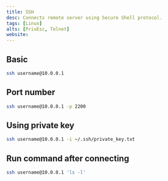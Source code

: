 ```yaml
---
title: SSH
desc: Connects remote server using Secure Shell protocol.
tags: [Linux]
alts: [PrivEsc, Telnet]
website:
---
```


## Basic

```sh
ssh username@10.0.0.1
```

## Port number

```sh
ssh username@10.0.0.1 -p 2200
```

## Using private key

```sh
ssh username@10.0.0.1 -i ~/.ssh/private_key.txt
```

## Run command after connecting

```sh
ssh username@10.0.0.1 'ls -l'
```